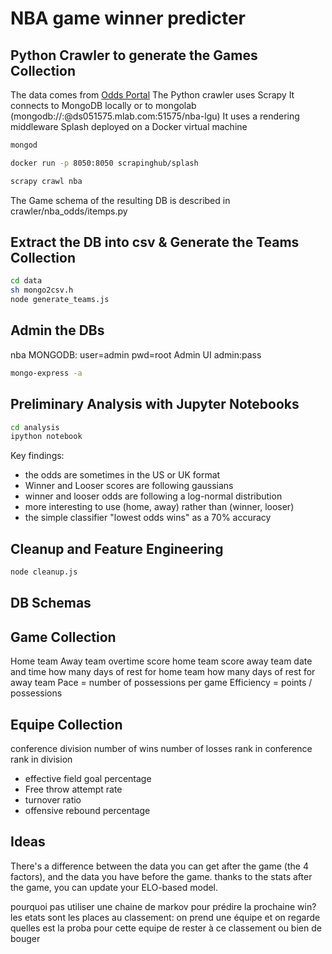 # NBA game winner predicter
## Python Crawler to generate the Games Collection
The data comes from [Odds Portal](http://www.oddsportal.com/basketball/usa)
The Python crawler uses Scrapy
It connects to MongoDB locally or to mongolab (mongodb://<dbuser>:<dbpassword>@ds051575.mlab.com:51575/nba-lgu)
It uses a rendering middleware Splash deployed on a Docker virtual machine

```bash
mongod
```
```bash
docker run -p 8050:8050 scrapinghub/splash
```
```bash
scrapy crawl nba
```

The Game schema of the resulting DB is described in crawler/nba_odds/itemps.py

## Extract the DB into csv & Generate the Teams Collection
```bash
cd data
sh mongo2csv.h
node generate_teams.js
```

## Admin the DBs
nba MONGODB: user=admin pwd=root
Admin UI admin:pass
```bash
mongo-express -a
```

## Preliminary Analysis with Jupyter Notebooks
```bash
cd analysis
ipython notebook
```
Key findings:
- the odds are sometimes in the US or UK format
- Winner and Looser scores are following gaussians
- winner and looser odds are following a log-normal distribution
- more interesting to use (home, away) rather than (winner, looser)
- the simple classifier "lowest odds wins" as a 70% accuracy

## Cleanup and Feature Engineering
```bash
node cleanup.js
```

## DB Schemas
Game Collection
---------------
Home team
Away team
overtime
score home team
score away team
date and time
how many days of rest for home team
how many days of rest for away team
Pace = number of possessions per game
Efficiency = points / possessions


Equipe Collection
-----------------
conference
division
number of wins
number of losses
rank in conference
rank in division
- effective field goal percentage
- Free throw attempt rate
- turnover ratio
- offensive rebound percentage

## Ideas
There's a difference between the data you can get after the game (the 4 factors),
and the data you have before the game.
thanks to the stats after the game, you can update your ELO-based model.

pourquoi pas utiliser une chaine de markov pour prédire la prochaine win?
les etats sont les places au classement: on prend une équipe et on regarde quelles est la proba pour cette equipe de rester à ce classement ou bien de bouger
